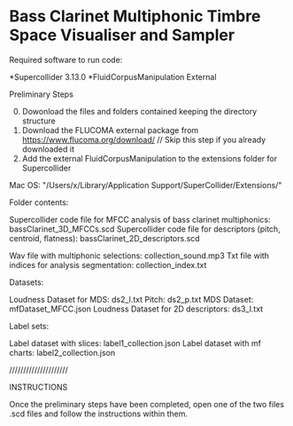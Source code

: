 # Bass Clarinet Multiphonic Timbre Space Visualiser and Sampler


Required software to run code: 

*Supercollider 3.13.0
*FluidCorpusManipulation External 

Preliminary Steps 

0. Dowonload the files and folders contained keeping the directory structure
1. Download the FLUCOMA external package from https://www.flucoma.org/download/ // Skip this step if you already downloaded it
2. Add the external FluidCorpusManipulation to the extensions folder for Supercollider 

Mac OS: 
"/Users/x/Library/Application Support/SuperCollider/Extensions/"

Folder contents: 

Supercollider code file for MFCC analysis of bass clarinet multiphonics: bassClarinet_3D_MFCCs.scd
Supercollider code file for descriptors (pitch, centroid, flatness): bassClarinet_2D_descriptors.scd

Wav file with multiphonic selections: collection_sound.mp3
Txt file with indices for analysis segmentation: collection_index.txt

Datasets: 

Loudness Dataset for MDS: ds2_l.txt
Pitch: ds2_p.txt
MDS Dataset: mfDataset_MFCC.json
Loudness Dataset for 2D descriptors: ds3_l.txt

Label sets: 

Label dataset with slices:  label1_collection.json
Label dataset with mf charts:  label2_collection.json

/////////////////////

INSTRUCTIONS 

Once the preliminary steps have been completed, open one of the two files .scd files and follow the instructions within them. 



